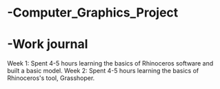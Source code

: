 # -Computer_Graphics_Project
# -Work journal
Week 1:
Spent 4-5 hours learning the basics of Rhinoceros software and built a basic model.
Week 2:
Spent 4-5 hours learning the basics of Rhinoceros's tool, Grasshoper.
